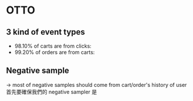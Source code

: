 # OTTO
## 3 kind of event types
- 98.10% of carts are from clicks:
- 99.20% of orders are from carts:


## Negative sample
-> most of negative samples should come from cart/order's history of user
首先要確保我們的 negative sampler 是